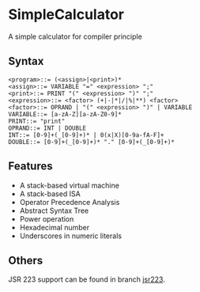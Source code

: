 # SimpleCalculator
A simple calculator for compiler principle

## Syntax

	<program>::= (<assign>|<print>)*
	<assign>::= VARIABLE "=" <expression> ";"
	<print>::= PRINT "(" <expression> ")" ";"
	<expression>::= <factor> (+|-|*|/|%|**) <factor>
	<factor>::= OPRAND | "(" <expression> ")" | VARIABLE
	VARIABLE::= [a-zA-Z][a-zA-Z0-9]*
	PRINT::= "print"
	OPRAND::= INT | DOUBLE
	INT::= [0-9]+(_[0-9]+)* | 0(x|X)[0-9a-fA-F]+
	DOUBLE::= [0-9]+(_[0-9]+)* "." [0-9]+(_[0-9]+)*
## Features

* A stack-based virtual machine
* A stack-based ISA
* Operator Precedence Analysis
* Abstract Syntax Tree
* Power operation
* Hexadecimal number
* Underscores in numeric literals

## Others

JSR 223 support can be found in branch [jsr223](https://github.com/W-angler/SimpleCalculator/tree/jsr223).